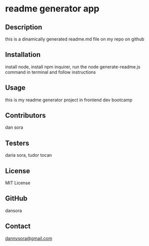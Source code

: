 # readme generator app

  ## Description
  this is a dinamically generated readme.md file on my repo on github

  ## Installation
  install node, install npm inquirer, run the node generate-readme.js command in terminal and follow instructions

  ## Usage
  this is my readme generator project in frontend dev bootcamp

  ## Contributors
  dan sora

  ## Testers
  daria sora, tudor tocan

  ## License
  MIT License

  ## GitHub
  dansora

  ## Contact
  dannysora@gmail.com
  
